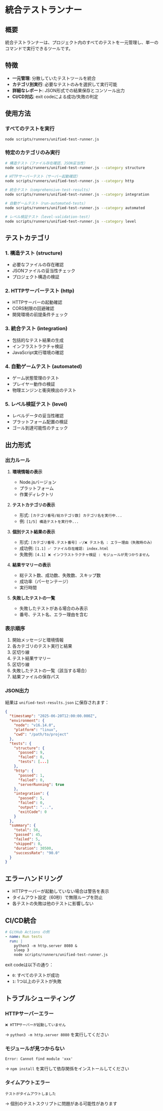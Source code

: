 # 統合テストランナー

## 概要

統合テストランナーは、プロジェクト内のすべてのテストを一元管理し、単一のコマンドで実行できるツールです。

## 特徴

- **一元管理**: 分散していたテストツールを統合
- **カテゴリ別実行**: 必要なテストのみを選択して実行可能
- **詳細なレポート**: JSON形式での結果保存とコンソール出力
- **CI/CD対応**: exit codeによる成功/失敗の判定

## 使用方法

### すべてのテストを実行

```bash
node scripts/runners/unified-test-runner.js
```

### 特定のカテゴリのみ実行

```bash
# 構造テスト（ファイル存在確認、JSON妥当性）
node scripts/runners/unified-test-runner.js --category structure

# HTTPサーバーテスト（サーバー起動確認）
node scripts/runners/unified-test-runner.js --category http

# 統合テスト（comprehensive-test-results）
node scripts/runners/unified-test-runner.js --category integration

# 自動ゲームテスト（run-automated-tests）
node scripts/runners/unified-test-runner.js --category automated

# レベル検証テスト（level-validation-test）
node scripts/runners/unified-test-runner.js --category level
```

## テストカテゴリ

### 1. 構造テスト (structure)
- 必要なファイルの存在確認
- JSONファイルの妥当性チェック
- プロジェクト構造の検証

### 2. HTTPサーバーテスト (http)
- HTTPサーバーの起動確認
- CORS制限の回避確認
- 開発環境の前提条件チェック

### 3. 統合テスト (integration)
- 包括的なテスト結果の生成
- インフラストラクチャ検証
- JavaScript実行環境の確認

### 4. 自動ゲームテスト (automated)
- ゲーム状態管理のテスト
- プレイヤー動作の検証
- 物理エンジンと衝突検出のテスト

### 5. レベル検証テスト (level)
- レベルデータの妥当性確認
- プラットフォーム配置の検証
- ゴール到達可能性のチェック

## 出力形式

### 出力ルール

1. **環境情報の表示**
   - Node.jsバージョン
   - プラットフォーム
   - 作業ディレクトリ

2. **テストカテゴリの表示**
   - 形式: `[カテゴリ番号/総カテゴリ数] カテゴリ名を実行中...`
   - 例: `[1/5] 構造テストを実行中...`

3. **個別テスト結果の表示**
   - 形式: `[カテゴリ番号.テスト番号] ✅/❌ テスト名 : エラー理由（失敗時のみ）`
   - 成功例: `[1.1] ✅ ファイル存在確認: index.html`
   - 失敗例: `[4.1] ❌ インフラストラクチャ検証 : モジュールが見つかりません`

4. **結果サマリーの表示**
   - 総テスト数、成功数、失敗数、スキップ数
   - 成功率（パーセンテージ）
   - 実行時間

5. **失敗したテストの一覧**
   - 失敗したテストがある場合のみ表示
   - 番号、テスト名、エラー理由を含む

### 表示順序

1. 開始メッセージと環境情報
2. 各カテゴリのテスト実行と結果
3. 区切り線
4. テスト結果サマリー
5. 区切り線
6. 失敗したテストの一覧（該当する場合）
7. 結果ファイルの保存パス

### JSON出力

結果は `unified-test-results.json` に保存されます：

```json
{
  "timestamp": "2025-06-20T12:00:00.000Z",
  "environment": {
    "node": "v16.14.0",
    "platform": "linux",
    "cwd": "/path/to/project"
  },
  "tests": {
    "structure": {
      "passed": 9,
      "failed": 0,
      "tests": [...]
    },
    "http": {
      "passed": 1,
      "failed": 0,
      "serverRunning": true
    },
    "integration": {
      "passed": 5,
      "failed": 0,
      "output": "...",
      "exitCode": 0
    }
  },
  "summary": {
    "total": 50,
    "passed": 45,
    "failed": 5,
    "skipped": 0,
    "duration": 30500,
    "successRate": "90.0"
  }
}
```

## エラーハンドリング

- HTTPサーバーが起動していない場合は警告を表示
- タイムアウト設定（60秒）で無限ループを防止
- 各テストの失敗は他のテストに影響しない

## CI/CD統合

```yaml
# GitHub Actions の例
- name: Run tests
  run: |
    python3 -m http.server 8080 &
    sleep 3
    node scripts/runners/unified-test-runner.js
```

exit codeは以下の通り：
- `0`: すべてのテストが成功
- `1`: 1つ以上のテストが失敗

## トラブルシューティング

### HTTPサーバーエラー
```
❌ HTTPサーバーが起動していません
```
→ `python3 -m http.server 8080` を実行してください

### モジュールが見つからない
```
Error: Cannot find module 'xxx'
```
→ `npm install` を実行して依存関係をインストールしてください

### タイムアウトエラー
```
テストがタイムアウトしました
```
→ 個別のテストスクリプトに問題がある可能性があります